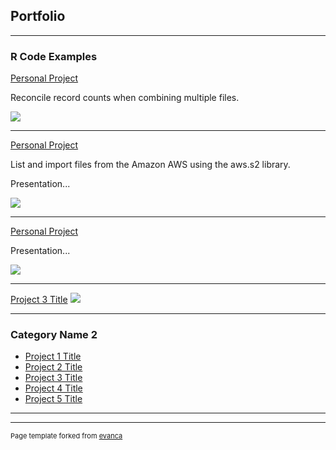 ## Portfolio

---

### R Code Examples

[Personal Project](www.github.com/dtminnick/codebits/R/file_reconciliation)

Reconcile record counts when combining multiple files.

<img src="images/dummy_thumbnail.jpg?raw=true"/>

---
[Personal Project](/portfolio/code/R/aws_import)

List and import files from the Amazon AWS using the aws.s2 library.

Presentation...

<img src="images/dummy_thumbnail.jpg?raw=true"/>


---
[Personal Project](/portfolio/presentations/sample_presentation.pdf)

Presentation...

<img src="images/dummy_thumbnail.jpg?raw=true"/>

---
[Project 3 Title](http://example.com/)
<img src="images/dummy_thumbnail.jpg?raw=true"/>

---

### Category Name 2

- [Project 1 Title](http://example.com/)
- [Project 2 Title](http://example.com/)
- [Project 3 Title](http://example.com/)
- [Project 4 Title](http://example.com/)
- [Project 5 Title](http://example.com/)

---




---
<p style="font-size:11px">Page template forked from <a href="https://github.com/evanca/quick-portfolio">evanca</a></p>
<!-- Remove above link if you don't want to attibute -->
